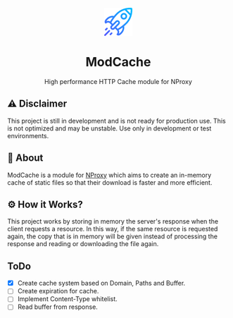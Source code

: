 <p align="center">
  <img src="https://github.com/nfense/ModCache/blob/main/assets/icon.png?raw=true"/>
  <h1 align="center">ModCache</h1>
  <p align="center">High performance HTTP Cache module for NProxy</p>
</p>

## ⚠️ Disclaimer

This project is still in development and is not ready for production use. This is not optimized and may be unstable. Use only in development or test environments.

## 🚀 About

ModCache is a module for [NProxy](https://github.com/nfense/NProxy) which aims to create an in-memory cache of static files so that their download is faster and more efficient.

## ⚙️ How it Works?

This project works by storing in memory the server's response when the client requests a resource. In this way, if the same resource is requested again, the copy that is in memory will be given instead of processing the response and reading or downloading the file again.

## ToDo

- [x] Create cache system based on Domain, Paths and Buffer.  
- [ ] Create expiration for cache.  
- [ ] Implement Content-Type whitelist.  
- [ ] Read buffer from response.  
